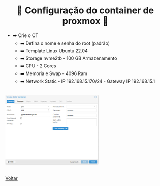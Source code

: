 <h1 align="center">🚀 Configuração do container de proxmox 🚀</h1> 


- ➡️ Crie o CT
    - ➡️ Defina o nome e senha do root (padrão)
    - ➡️ Template Linux Ubuntu 22.04
    - ➡️ Storage nvme2tb - 100 GB Armazenamento    
    - ➡️ CPU - 2 Cores 
    - ➡️ Memoria e Swap - 4096 Ram
    - ➡️ Network Static - IP 192.168.15.170/24 - Gateway IP 192.168.15.1


## <div align="center">
##    <img src="/ServerProxmox/Pngs/CreateCT.png" alt="DashGo Sistema" height="220">
## </div>




[Voltar](/README.md)